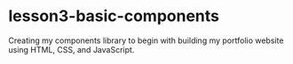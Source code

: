 # lesson3-basic-components
 Creating my components library to begin with building my portfolio website using HTML, CSS, and JavaScript. 
